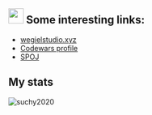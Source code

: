 ## <img src="https://raw.githubusercontent.com/MartinHeinz/MartinHeinz/master/wave.gif" width="30px"> Some interesting links:
  - [wegielstudio.xyz](wegielstudio.xyz/)
  - [Codewars profile](https://www.codewars.com/users/suchencjusz)
  - [SPOJ](https://pl.spoj.com/users/suchysuchy/)
  
## My stats
<p align="left"> <img src="https://github-readme-stats.vercel.app/api?username=suchy2020&count_private=true&theme=tokyonight&hide_title=true" alt="suchy2020" /> </p>
